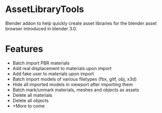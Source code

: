 # AssetLibraryTools

Blender addon to help quickly create asset libraries for the blender asset browser introduced in blender 3.0.

# Features
* Batch import PBR materials
* Add real displacement to materials upon import
* Add fake user to materials upon import
* Batch import models of various filetypes (fbx, gltf, obj, x3d)
* Hide all imported models in viewport after importing them
* Batch mark/unmark materials, meshes and objects as assets
* Delete all materials
* Delete all objects
* +More to come
